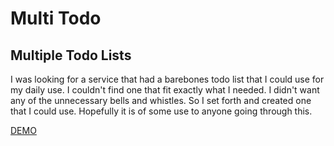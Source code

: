 # Multi Todo

## Multiple Todo Lists

I was looking for a service that had a barebones todo list that I could use for my daily use. I couldn't find one that fit exactly what I needed. I didn't want any of the unnecessary bells and whistles. So I set forth and created one that I could use. Hopefully it is of some use to anyone going through this.

[DEMO](https://gyrad.github.io/multi-todo/)
